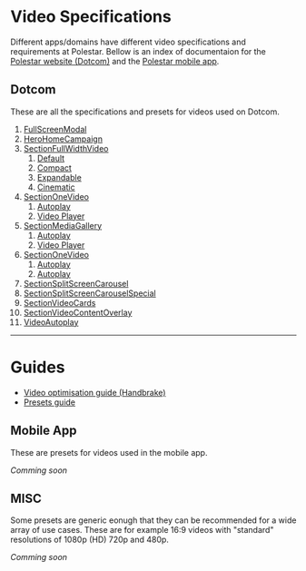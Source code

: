 # Video Specifications

Different apps/domains have different video specifications and requirements at Polestar.
Bellow is an index of documentaion for the [Polestar website (Dotcom)](#dotcom) and the [Polestar mobile app](#mobile-app).

## Dotcom

These are all the specifications and presets for videos used on Dotcom.

1. [FullScreenModal](/docs/domains/dotcom/sections/FullScreenModal/README.md)
2. [HeroHomeCampaign](/docs/domains/dotcom/sections/HeroHomeCampaign/README.md)
3. [SectionFullWidthVideo](/docs/domains/dotcom/sections/SectionFullWidthVideo/README.md)
   1. [Default](/docs/domains/dotcom/sections/SectionFullWidthVideo/README.md#default)
   2. [Compact](/docs/domains/dotcom/sections/SectionFullWidthVideo/README.md#compact)
   3. [Expandable](/docs/domains/dotcom/sections/SectionFullWidthVideo/README.md#expandable)
   4. [Cinematic](/docs/domains/dotcom/sections/SectionFullWidthVideo/README.md#cinematic)
4. [SectionOneVideo](/docs/domains/dotcom/sections/SectionOneVideo/README.md)
   1. [Autoplay](/docs/domains/dotcom/sections/SectionOneVideo/README.md#autoplay)
   2. [Video Player](/docs/domains/dotcom/sections/SectionOneVideo/README.md#video-player)
5. [SectionMediaGallery](/docs/domains/dotcom/sections/SectionMediaGallery/README.md)
   1. [Autoplay](/docs/domains/dotcom/sections/SectionMediaGallery/README.md#autoplay)
   2. [Video Player](/docs/domains/dotcom/sections/SectionMediaGallery/README.md#video-player)
6. [SectionOneVideo](/docs/domains/dotcom/sections/SectionOneVideo/README.md)
   1. [Autoplay](/docs/domains/dotcom/sections/SectionOneVideo/README.md#autoplay)
   2. [Autoplay](/docs/domains/dotcom/sections/SectionOneVideo/README.md#video-player)
7. [SectionSplitScreenCarousel](/docs/domains/dotcom/sections/SectionSplitScreenCarousel/README.md)
8. [SectionSplitScreenCarouselSpecial](/docs/domains/dotcom/sections/SectionSplitScreenCarouselSpecial/README.md)
9. [SectionVideoCards](/docs/domains/dotcom/sections/SectionVideoCards/README.md)
10. [SectionVideoContentOverlay](/docs/domains/dotcom/sections/SectionVideoContentOverlay/README.md)
11. [VideoAutoplay](/docs/domains/dotcom/atoms/VideoAutoplay/README.md)

---

# Guides

- [Video optimisation guide (Handbrake)](/docs/guides/video-optimisatoin/README.md)
- [Presets guide](/docs/guides/presets/README.md)

## Mobile App

These are presets for videos used in the mobile app.

_Comming soon_

## MISC

Some presets are generic eonugh that they can be recommended for a wide array of use cases. These are for example 16:9 videos with "standard" resolutions of 1080p (HD) 720p and 480p.

_Comming soon_
